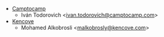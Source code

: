 - [Camptocamp](https://www.camptocamp.com)
  - Iván Todorovich \<<ivan.todorovich@camptocamp.com>\>
- [Kencove](https://www.kencove.com)
  - Mohamed Alkobrosli \<<malkobrosly@kencove.com>\>
